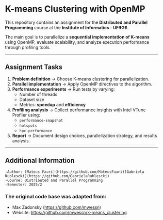# K-means Clustering with OpenMP

This repository contains an assignment for the **Distributed and Parallel Programming** course at the **Institute of Informatics - UFRGS**.  

The main goal is to parallelize a **sequential implementation of K-means** using OpenMP, evaluate scalability, and analyze execution performance through profiling tools.

---

##  Assignment Tasks
1. **Problem definition** → Choose K-means clustering for parallelization.  
2. **Parallel implementation** → Apply OpenMP directives to the algorithm.  
3. **Performance experiments** → Run tests by varying:
   - Number of threads  
   - Dataset size  
   - Metrics: **speedup** and **efficiency**  
4. **Profiling analysis** → Collect performance insights with Intel VTune Profiler using:  
   - `performance-snapshot`  
   - `hotspots`  
   - `hpc-performance`  
5. **Report** → Document design choices, parallelization strategy, and results analysis.  

---

## Additional Information
    -Author: [Mateus Fauri](https://github.com/MateusFauri)[Gabriela Rublescki](https://github.com/GabrielaRublescki)
    -Course: Distributed and Parallel Programming
    -Semester: 2025/2


### The original code base was adapted from:

   - Max Zadonsky (https://github.com/mwessn)
   - Website: https://github.com/mwessn/k-means_clustering
